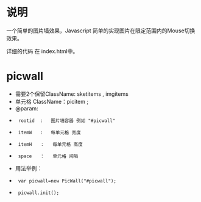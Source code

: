 说明
=======
一个简单的图片墙效果，Javascript 简单的实现图片在限定范围内的Mouse切换效果。

详细的代码 在 index.html中。


picwall
========

 *	需要2个保留ClassName: sketitems , imgitems
 *	单元格 ClassName：picitem ;
 *	@param:
 *		rootid	: 	图片墙容器 例如 "#picwall"
 *		itemW	: 	每单元格 宽度
 *		itemH	： 	每单元格 高度
 *		space 	： 	单元格 间隔
 *	用法举例：
 *		var picwall=new PicWall("#picwall");
 *		picwall.init();
